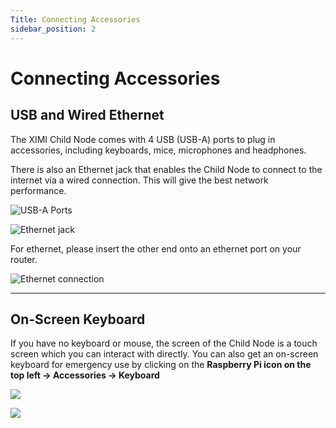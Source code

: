 ```yaml
---
Title: Connecting Accessories
sidebar_position: 2
---
```


# Connecting Accessories

## USB and Wired Ethernet

The XIMI Child Node comes with 4 USB (USB-A) ports to plug in accessories, including keyboards, mice, microphones and headphones.

There is also an Ethernet jack that enables the Child Node to connect to the internet via a wired connection. This will give the best network performance.

![USB-A Ports](/img/new-user-manual/child/10-accessories.jpg)

![Ethernet jack](/img/new-user-manual/child/13-accessories.jpg)

For ethernet, please insert the other end onto an ethernet port on your router.

![Ethernet connection](/img/new-user-manual/child/ethernet2.jpg)

---

## On-Screen Keyboard

If you have no keyboard or mouse, the screen of the Child Node is a touch screen which you can interact with directly. You can also get an on-screen keyboard for emergency use by clicking on the **Raspberry Pi icon on the top left &rarr; Accessories &rarr; Keyboard**

![](/img/new-user-manual/child-raspi/27-keyboard.png)

![](/img/new-user-manual/child-raspi/28-keyboard.png)

